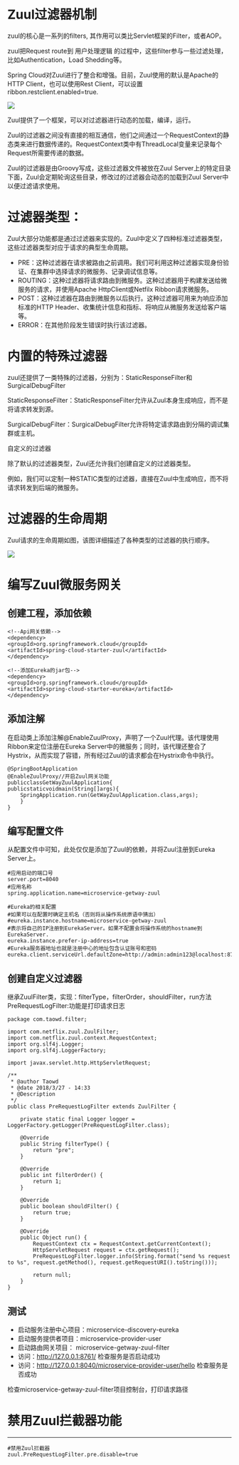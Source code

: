 # Zuul过滤器机制

zuul的核心是一系列的filters, 其作用可以类比Servlet框架的Filter，或者AOP。

zuul把Request route到 用户处理逻辑 的过程中，这些filter参与一些过滤处理，比如Authentication，Load Shedding等。

Spring Cloud对Zuul进行了整合和增强。目前，Zuul使用的默认是Apache的HTTP Client，也可以使用Rest Client，可以设置ribbon.restclient.enabled=true.

![](https://images2015.cnblogs.com/blog/486074/201702/486074-20170220185335288-1703224333.png)

Zuul提供了一个框架，可以对过滤器进行动态的加载，编译，运行。

Zuul的过滤器之间没有直接的相互通信，他们之间通过一个RequestContext的静态类来进行数据传递的。RequestContext类中有ThreadLocal变量来记录每个Request所需要传递的数据。

Zuul的过滤器是由Groovy写成，这些过滤器文件被放在Zuul Server上的特定目录下面，Zuul会定期轮询这些目录，修改过的过滤器会动态的加载到Zuul Server中以便过滤请求使用。

# 过滤器类型：

Zuul大部分功能都是通过过滤器来实现的。Zuul中定义了四种标准过滤器类型，这些过滤器类型对应于请求的典型生命周期。

- PRE：这种过滤器在请求被路由之前调用。我们可利用这种过滤器实现身份验证、在集群中选择请求的微服务、记录调试信息等。
- ROUTING：这种过滤器将请求路由到微服务。这种过滤器用于构建发送给微服务的请求，并使用Apache HttpClient或Netfilx Ribbon请求微服务。
- POST：这种过滤器在路由到微服务以后执行。这种过滤器可用来为响应添加标准的HTTP Header、收集统计信息和指标、将响应从微服务发送给客户端等。
- ERROR：在其他阶段发生错误时执行该过滤器。

# 内置的特殊过滤器

zuul还提供了一类特殊的过滤器，分别为：StaticResponseFilter和SurgicalDebugFilter

StaticResponseFilter：StaticResponseFilter允许从Zuul本身生成响应，而不是将请求转发到源。

SurgicalDebugFilter：SurgicalDebugFilter允许将特定请求路由到分隔的调试集群或主机。

自定义的过滤器

除了默认的过滤器类型，Zuul还允许我们创建自定义的过滤器类型。

例如，我们可以定制一种STATIC类型的过滤器，直接在Zuul中生成响应，而不将请求转发到后端的微服务。

# 过滤器的生命周期

Zuul请求的生命周期如图，该图详细描述了各种类型的过滤器的执行顺序。

![](https://images2015.cnblogs.com/blog/1099841/201706/1099841-20170630111344414-1260445909.png)

# 编写Zuul微服务网关

## 创建工程，添加依赖

    <!--Api网关依赖-->
    <dependency>
    <groupId>org.springframework.cloud</groupId>
    <artifactId>spring-cloud-starter-zuul</artifactId>
    </dependency>

	<!--添加Eureka的jar包-->
	<dependency>
	<groupId>org.springframework.cloud</groupId>
	<artifactId>spring-cloud-starter-eureka</artifactId>
	</dependency>

## 添加注解

在启动类上添加注解@EnableZuulProxy，声明了一个Zuul代理。该代理使用Ribbon来定位注册在Eureka Server中的微服务；同时，该代理还整合了Hystrix，从而实现了容错，所有经过Zuul的请求都会在Hystrix命令中执行。

	@SpringBootApplication
	@EnableZuulProxy//开启Zuul网关功能
	publicclassGetWayZuulApplication{
	publicstaticvoidmain(String[]args){
		SpringApplication.run(GetWayZuulApplication.class,args);
		}
	}


## 编写配置文件

从配置文件中可知，此处仅仅是添加了Zuul的依赖，并将Zuul注册到Eureka Server上。

	#应用启动的端口号
	server.port=8040
	#应用名称
	spring.application.name=microservice-getway-zuul

	#Eureka的相关配置
	#如果可以在配置时确定主机名（否则将从操作系统原语中猜出）
	#eureka.instance.hostname=microservice-getway-zuul
	#表示将自己的IP注册到EurekaServer。如果不配置会将操作系统的hostname到EurekaServer.
	eureka.instance.prefer-ip-address=true
	#Eureka服务器地址也就是注册中心的地址包含认证账号和密码
	eureka.client.serviceUrl.defaultZone=http://admin:admin123@localhost:8761/eureka

## 创建自定义过滤器

继承ZuulFilter类，实现：filterType，filterOrder，shouldFilter，run方法
PreRequestLogFilter:功能是打印请求日志

	package com.taowd.filter;
	
	import com.netflix.zuul.ZuulFilter;
	import com.netflix.zuul.context.RequestContext;
	import org.slf4j.Logger;
	import org.slf4j.LoggerFactory;
	
	import javax.servlet.http.HttpServletRequest;
	
	/**
	 * @author Taowd
	 * @date 2018/3/27 - 14:33
	 * @Description
	 */
	public class PreRequestLogFilter extends ZuulFilter {
	
	    private static final Logger logger = LoggerFactory.getLogger(PreRequestLogFilter.class);
	
	    @Override
	    public String filterType() {
	        return "pre";
	    }
	
	    @Override
	    public int filterOrder() {
	        return 1;
	    }
	
	    @Override
	    public boolean shouldFilter() {
	        return true;
	    }
	
	    @Override
	    public Object run() {
	        RequestContext ctx = RequestContext.getCurrentContext();
	        HttpServletRequest request = ctx.getRequest();
	        PreRequestLogFilter.logger.info(String.format("send %s request to %s", request.getMethod(), request.getRequestURI().toString()));
	
	        return null;
	    }
	}



## 测试

- 启动服务注册中心项目：microservice-discovery-eureka
- 启动服务提供者项目：microservice-provider-user
- 启动路由网关项目： microservice-getway-zuul-filter
- 访问：http://127.0.0.1:8761/  检查服务是否启动成功
- 访问：http://127.0.0.1:8040/microservice-provider-user/hello   检查服务是否成功

检查microservice-getway-zuul-filter项目控制台，打印请求路径



# 禁用Zuul拦截器功能

----------

	#禁用Zuul拦截器
	zuul.PreRequestLogFilter.pre.disable=true
